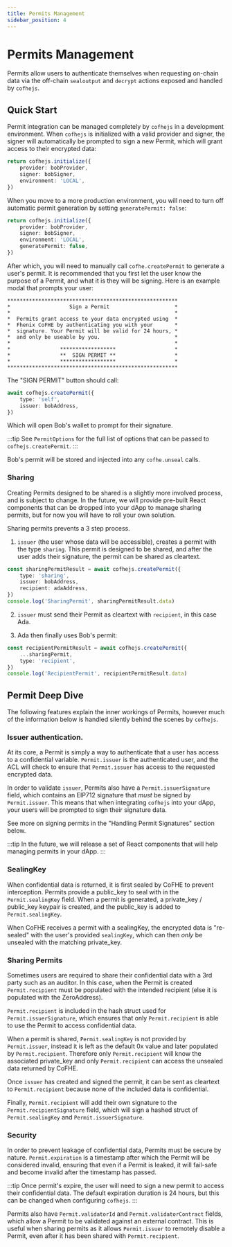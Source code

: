 ```yaml
---
title: Permits Management
sidebar_position: 4
---
```


# Permits Management

Permits allow users to authenticate themselves when requesting on-chain data via the off-chain `sealoutput` and `decrypt` actions exposed and handled by `cofhejs`.

## Quick Start

Permit integration can be managed completely by `cofhejs` in a development environment. When `cofhejs` is initialized with a valid provider and signer, the signer will automatically be prompted to sign a new Permit, which will grant access to their encrypted data:

```typescript
return cofhejs.initialize({
	provider: bobProvider,
	signer: bobSigner,
	environment: 'LOCAL',
})
```

When you move to a more production environment, you will need to turn off automatic permit generation by setting `generatePermit: false`:

```typescript
return cofhejs.initialize({
	provider: bobProvider,
	signer: bobSigner,
	environment: 'LOCAL',
	generatePermit: false,
})
```

After which, you will need to manually call `cofhe.createPermit` to generate a user's permit. It is recommended that you first let the user know the purpose of a Permit, and what it is they will be signing. Here is an example modal that prompts your user:

```
*******************************************************
*                   Sign a Permit                     *
*                                                     *
*  Permits grant access to your data encrypted using  *
*  Fhenix CoFHE by authenticating you with your       *
*  signature. Your Permit will be valid for 24 hours, *
*  and only be useable by you.                        *
*                                                     *
*                ******************                   *
*                **  SIGN PERMIT **                   *
*                ******************                   *
*******************************************************
```

The "SIGN PERMIT" button should call:

```typescript
await cofhejs.createPermit({
	type: 'self',
	issuer: bobAddress,
})
```

Which will open Bob's wallet to prompt for their signature.

:::tip
See `PermitOptions` for the full list of options that can be passed to `cofhejs.createPermit`.
:::

Bob's permit will be stored and injected into any `cofhe.unseal` calls.

### Sharing

Creating Permits designed to be shared is a slightly more involved process, and is subject to change. In the future, we will provide pre-built React components that can be dropped into your dApp to manage sharing permits, but for now you will have to roll your own solution.

Sharing permits prevents a 3 step process.

1. `issuer` (the user whose data will be accessible), creates a permit with the type `sharing`. This permit is designed to be shared, and after the user adds their signature, the permit can be shared as cleartext.

```typescript
const sharingPermitResult = await cofhejs.createPermit({
	type: 'sharing',
	issuer: bobAddress,
	recipient: adaAddress,
})
console.log('SharingPermit', sharingPermitResult.data)
```

2. `issuer` must send their Permit as cleartext with `recipient`, in this case Ada.

3. Ada then finally uses Bob's permit:

```typescript
const recipientPermitResult = await cofhejs.createPermit({
	...sharingPermit,
	type: 'recipient',
})
console.log('RecipientPermit', recipientPermitResult.data)
```

## Permit Deep Dive

The following features explain the inner workings of Permits, however much of the information below is handled silently behind the scenes by `cofhejs`.

### Issuer authentication.

At its core, a Permit is simply a way to authenticate that a user has access to a confidential variable. `Permit.issuer` is the authenticated user, and the ACL will check to ensure that `Permit.issuer` has access to the requested encrypted data.

In order to validate `issuer`, Permits also have a `Permit.issuerSignature` field, which contains an EIP712 signature that _must_ be signed by `Permit.issuer`. This means that when integrating `cofhejs` into your dApp, your users will be prompted to sign their signature data.

See more on signing permits in the "Handling Permit Signatures" section below.

:::tip
In the future, we will release a set of React components that will help managing permits in your dApp.
:::

### SealingKey

When confidential data is returned, it is first sealed by CoFHE to prevent interception. Permits provide a public_key to seal with in the `Permit.sealingKey` field. When a permit is generated, a private_key / public_key keypair is created, and the public_key is added to `Permit.sealingKey`.

When CoFHE receives a permit with a sealingKey, the encrypted data is "re-sealed" with the user's provided `sealingKey`, which can then _only_ be unsealed with the matching private_key.

### Sharing Permits

Sometimes users are required to share their confidential data with a 3rd party such as an auditor. In this case, when the Permit is created `Permit.recipient` must be populated with the intended recipient (else it is populated with the ZeroAddress).

`Permit.recipient` is included in the hash struct used for `Permit.issuerSignature`, which ensures that only `Permit.recipient` is able to use the Permit to access confidential data.

When a permit is shared, `Permit.sealingKey` is not provided by `Permit.issuer`, instead it is left as the default 0x value and later populated by `Permit.recipient`. Therefore only `Permit.recipient` will know the associated private_key and only `Permit.recipient` can access the unsealed data returned by CoFHE.

Once `issuer` has created and signed the permit, it can be sent as cleartext to `Permit.recipient` because none of the included data is confidential.

Finally, `Permit.recipient` will add their own signature to the `Permit.recipientSignature` field, which will sign a hashed struct of `Permit.sealingKey` and `Permit.issuerSignature`.

### Security

In order to prevent leakage of confidential data, Permits must be secure by nature. `Permit.expiration` is a timestamp after which the Permit will be considered invalid, ensuring that even if a Permit is leaked, it will fail-safe and become invalid after the timestamp has passed.

:::tip
Once permit's expire, the user will need to sign a new permit to access their confidential data. The default expiration duration is 24 hours, but this can be changed when configuring `cofhejs`.
:::

Permits also have `Permit.validatorId` and `Permit.validatorContract` fields, which allow a Permit to be validated against an external contract. This is useful when sharing permits as it allows `Permit.issuer` to remotely disable a Permit, even after it has been shared with `Permit.recipient`.
